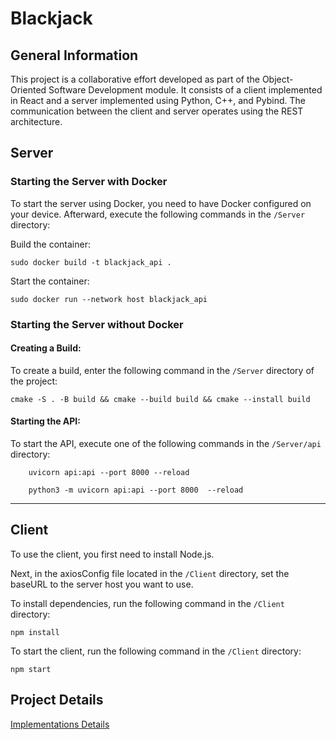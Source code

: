# Blackjack

## General Information
This project is a collaborative effort developed as part of the Object-Oriented Software Development module.
It consists of a client implemented in React and a server implemented using Python, C++, and Pybind.
The communication between the client and server operates using the REST architecture.

## Server
### Starting the Server with Docker
To start the server using Docker, you need to have Docker configured on your device. Afterward, execute the following commands in the `/Server` directory:

Build the container:
```
sudo docker build -t blackjack_api .
```
Start the container:
```
sudo docker run --network host blackjack_api
```

### Starting the Server without Docker
#### Creating a Build:
To create a build, enter the following command in the `/Server` directory of the project:
    
    cmake -S . -B build && cmake --build build && cmake --install build

#### Starting the API:
To start the API, execute one of the following commands in the `/Server/api` directory:
```
    uvicorn api:api --port 8000 --reload
```
```
    python3 -m uvicorn api:api --port 8000  --reload
```
---
## Client

To use the client, you first need to install Node.js.

Next, in the axiosConfig file located in the `/Client` directory, set the baseURL to the server host you want to use.

To install dependencies, run the following command in the `/Client` directory:
```
npm install
```
To start the client, run the following command in the `/Client` directory:
```
npm start
```

## Project Details
[Implementations Details](https://github.com/christiangoerdes/Blackjack/blob/adbfea407bc6ebaf35a4ef6756ab3f50e6e726c8/docs/Implementation%20Details/implementation_details.drawio.png)
